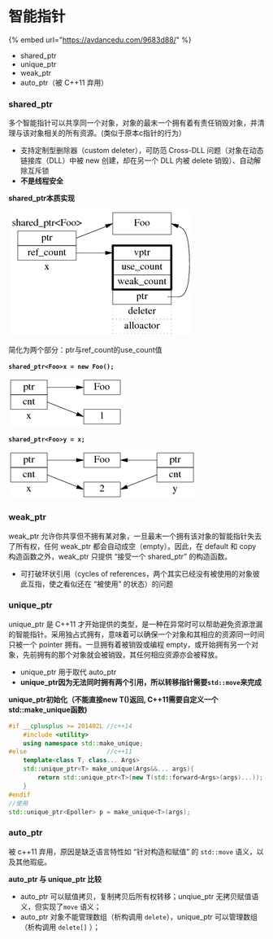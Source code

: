 # 智能指针

{% embed url="https://avdancedu.com/9683d88/" %}

* shared\_ptr 
* unique\_ptr
* weak\_ptr
* auto\_ptr（被 C++11 弃用）



### **shared\_ptr**

多个智能指针可以共享同一个对象，对象的最末一个拥有着有责任销毁对象，并清理与该对象相关的所有资源。\(类似于原本c指针的行为）

* 支持定制型删除器（custom deleter），可防范 Cross-DLL 问题（对象在动态链接库（DLL）中被 new 创建，却在另一个 DLL 内被 delete 销毁）、自动解除互斥锁
* **不是线程安全**

**shared\_ptr本质实现**

![](../.gitbook/assets/ss.png)

简化为两个部分：ptr与ref\_count的use\_count值

**`shared_ptr<Foo>x = new Foo();`**

![](../.gitbook/assets/28051716-748d3a6587fa498ca055ac6879dbb5f9.png)

**`shared_ptr<Foo>y = x;`**

![](../.gitbook/assets/28051717-7cfd55d9140043b19a9596b3f641965a.png)

### **weak\_ptr**

weak\_ptr 允许你共享但不拥有某对象，一旦最末一个拥有该对象的智能指针失去了所有权，任何 weak\_ptr 都会自动成空（empty）。因此，在 default 和 copy 构造函数之外，weak\_ptr 只提供 “接受一个 shared\_ptr” 的构造函数。

* 可打破环状引用（cycles of references，两个其实已经没有被使用的对象彼此互指，使之看似还在 “被使用” 的状态）的问题

### **unique\_ptr**

unique\_ptr 是 C++11 才开始提供的类型，是一种在异常时可以帮助避免资源泄漏的智能指针。采用独占式拥有，意味着可以确保一个对象和其相应的资源同一时间只被一个 pointer 拥有。一旦拥有着被销毁或编程 empty，或开始拥有另一个对象，先前拥有的那个对象就会被销毁，其任何相应资源亦会被释放。

* unique\_ptr 用于取代 auto\_ptr
* **unique\_ptr因为无法同时拥有两个引用，所以转移指针需要`std::move`来完成**

**unique\_ptr初始化（不能直接new T\(\)返回,  C++11需要自定义一个std::make\_unique函数\)**

```cpp
#if __cplusplus >= 201402L //c++14
    #include <utility>
    using namespace std::make_unique;
#else                      //c++11
    template<class T, class... Args>
    std::unique_ptr<T> make_unique(Args&&... args){
        return std::unique_ptr<T>(new T(std::forward<Args>(args)...));
    }
#endif
//使用
std::unique_ptr<Epoller> p = make_unique<T>(args);
```

### **auto\_ptr**

被 c++11 弃用，原因是缺乏语言特性如 “针对构造和赋值” 的 `std::move` 语义，以及其他瑕疵。

**auto\_ptr 与 unique\_ptr 比较**

* auto\_ptr 可以赋值拷贝，复制拷贝后所有权转移；unqiue\_ptr 无拷贝赋值语义，但实现了`move` 语义；
* auto\_ptr 对象不能管理数组（析构调用 `delete`），unique\_ptr 可以管理数组（析构调用 `delete[]` ）；

